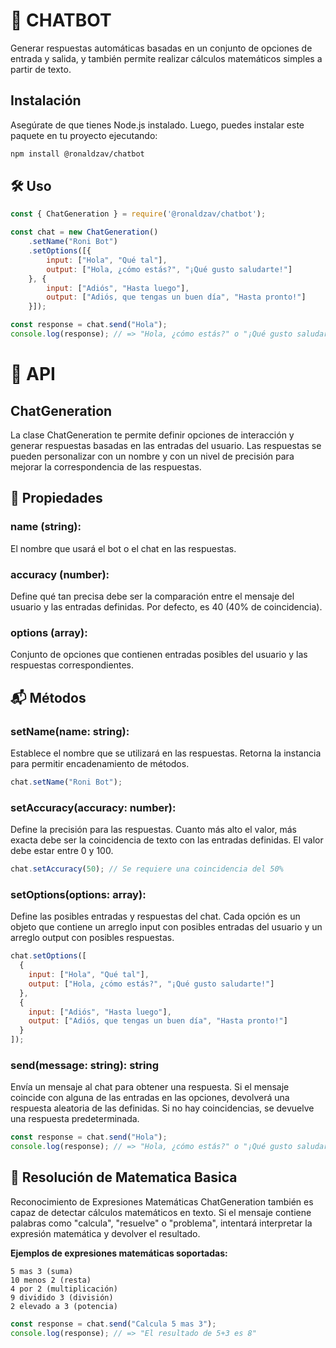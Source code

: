 # 🤖 CHATBOT
Generar respuestas automáticas basadas en un conjunto de opciones de entrada y salida, y también permite realizar cálculos matemáticos simples a partir de texto.

## Instalación
Asegúrate de que tienes Node.js instalado. Luego, puedes instalar este paquete en tu proyecto ejecutando:

```bash
npm install @ronaldzav/chatbot
```
## 🛠️ Uso


```js
const { ChatGeneration } = require('@ronaldzav/chatbot');

const chat = new ChatGeneration()
    .setName("Roni Bot")
    .setOptions([{
        input: ["Hola", "Qué tal"],
        output: ["Hola, ¿cómo estás?", "¡Qué gusto saludarte!"]
    }, {
        input: ["Adiós", "Hasta luego"],
        output: ["Adiós, que tengas un buen día", "Hasta pronto!"]
    }]);

const response = chat.send("Hola");
console.log(response); // => "Hola, ¿cómo estás?" o "¡Qué gusto saludarte!"
```


# 📡 API
## ChatGeneration
La clase ChatGeneration te permite definir opciones de interacción y generar respuestas basadas en las entradas del usuario. Las respuestas se pueden personalizar con un nombre y con un nivel de precisión para mejorar la correspondencia de las respuestas.

## 🔌 Propiedades
### name (string): 
El nombre que usará el bot o el chat en las respuestas.

### accuracy (number): 
Define qué tan precisa debe ser la comparación entre el mensaje del usuario y las entradas definidas. Por defecto, es 40 (40% de coincidencia).

### options (array):
Conjunto de opciones que contienen entradas posibles del usuario y las respuestas correspondientes.

## 📬 Métodos
### setName(name: string):

Establece el nombre que se utilizará en las respuestas. Retorna la instancia para permitir encadenamiento de métodos.
```js
chat.setName("Roni Bot");
```

### setAccuracy(accuracy: number):

Define la precisión para las respuestas. Cuanto más alto el valor, más exacta debe ser la coincidencia de texto con las entradas definidas. El valor debe estar entre 0 y 100.
```js
chat.setAccuracy(50); // Se requiere una coincidencia del 50%
```

### setOptions(options: array):

Define las posibles entradas y respuestas del chat. Cada opción es un objeto que contiene un arreglo input con posibles entradas del usuario y un arreglo output con posibles respuestas.

```js
chat.setOptions([
  {
    input: ["Hola", "Qué tal"],
    output: ["Hola, ¿cómo estás?", "¡Qué gusto saludarte!"]
  },
  {
    input: ["Adiós", "Hasta luego"],
    output: ["Adiós, que tengas un buen día", "Hasta pronto!"]
  }
]);
```

### send(message: string): string

Envía un mensaje al chat para obtener una respuesta. Si el mensaje coincide con alguna de las entradas en las opciones, devolverá una respuesta aleatoria de las definidas. Si no hay coincidencias, se devuelve una respuesta predeterminada.
```js
const response = chat.send("Hola");
console.log(response); // => "Hola, ¿cómo estás?" o "¡Qué gusto saludarte!"
```

## 📐 Resolución de Matematica Basica
Reconocimiento de Expresiones Matemáticas
ChatGeneration también es capaz de detectar cálculos matemáticos en texto. Si el mensaje contiene palabras como "calcula", "resuelve" o "problema", intentará interpretar la expresión matemática y devolver el resultado.

**Ejemplos de expresiones matemáticas soportadas:**

```
5 mas 3 (suma)
10 menos 2 (resta)
4 por 2 (multiplicación)
9 dividido 3 (división)
2 elevado a 3 (potencia)
```

```js
const response = chat.send("Calcula 5 mas 3");
console.log(response); // => "El resultado de 5+3 es 8"
```